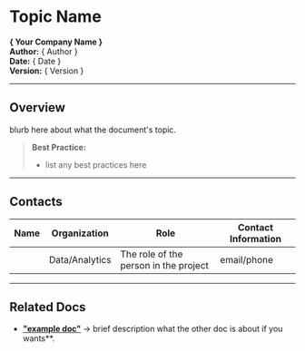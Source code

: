 # Topic Name 
**{ Your Company Name }**  
**Author:** { Author }  
**Date:** { Date }  
**Version:** { Version }  

---

## Overview  
blurb here about what the document's topic.  

> **Best Practice:**  
> - list any best practices here 

---

## Contacts  

| Name  | Organization   | Role                                  | Contact Information |
|-------|--------------|---------------------------------------|---------------------|
|       | Data/Analytics | The role of the person in the project | email/phone |

---


## Related Docs 
- **["example doc"](example.md)** → brief description what the other doc is about if you wants**.  


